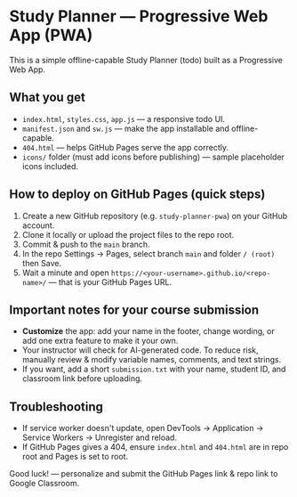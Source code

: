 # Study Planner — Progressive Web App (PWA)

This is a simple offline-capable Study Planner (todo) built as a Progressive Web App.

## What you get
- `index.html`, `styles.css`, `app.js` — a responsive todo UI.
- `manifest.json` and `sw.js` — make the app installable and offline-capable.
- `404.html` — helps GitHub Pages serve the app correctly.
- `icons/` folder (must add icons before publishing) — sample placeholder icons included.

## How to deploy on GitHub Pages (quick steps)

1. Create a new GitHub repository (e.g. `study-planner-pwa`) on your GitHub account.
2. Clone it locally or upload the project files to the repo root.
3. Commit & push to the `main` branch.
4. In the repo Settings → Pages, select branch `main` and folder `/ (root)` then Save.
5. Wait a minute and open `https://<your-username>.github.io/<repo-name>/` — that is your GitHub Pages URL.

## Important notes for your course submission
- **Customize** the app: add your name in the footer, change wording, or add one extra feature to make it your own.
- Your instructor will check for AI-generated code. To reduce risk, manually review & modify variable names, comments, and text strings.
- If you want, add a short `submission.txt` with your name, student ID, and classroom link before uploading.

## Troubleshooting
- If service worker doesn't update, open DevTools → Application → Service Workers → Unregister and reload.
- If GitHub Pages gives a 404, ensure `index.html` and `404.html` are in repo root and Pages is set to root.

Good luck! — personalize and submit the GitHub Pages link & repo link to Google Classroom.
